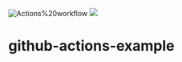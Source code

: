 ![Actions%20workflow](https://github.com/actions/hello-world/workflows/Actions%20workflow/badge.svg)
![](https://github.com/bv-sivakp/github-actions-example/workflows/shell%20commands/badge.svg?branch=master&event=push)

# github-actions-example
